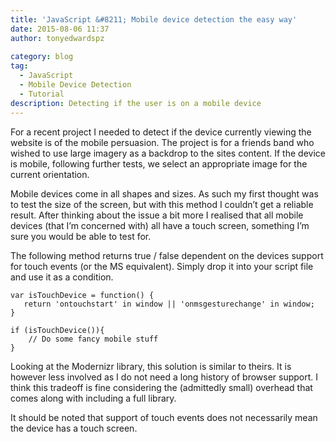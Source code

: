 ```yaml
---
title: 'JavaScript &#8211; Mobile device detection the easy way'
date: 2015-08-06 11:37
author: tonyedwardspz
  
category: blog
tag:
  - JavaScript
  - Mobile Device Detection
  - Tutorial
description: Detecting if the user is on a mobile device
---
```

For a recent project I needed to detect if the device currently viewing the website is of the mobile persuasion. The project is for a friends band who wished to use large imagery as a backdrop to the sites content. If the device is mobile, following further tests, we select an appropriate image for the current orientation.

Mobile devices come in all shapes and sizes. As such my first thought was to test the size of the screen, but with this method I couldn&#8217;t get a reliable result. After thinking about the issue a bit more I realised that all mobile devices (that I&#8217;m concerned with) all have a touch screen, something I&#8217;m sure you would be able to test for.

The following method returns true / false dependent on the devices support for touch events (or the MS equivalent). Simply drop it into your script file and use it as a condition.

<pre data-language="javascript"><code>var isTouchDevice = function() {
   return 'ontouchstart' in window || 'onmsgesturechange' in window;
}

if (isTouchDevice()){
    // Do some fancy mobile stuff
}</code></pre>

Looking at the Modernizr library, this solution is similar to theirs. It is however less involved as I do not need a long history of browser support. I think this tradeoff is fine considering the (admittedly small) overhead that comes along with including a full library.

It should be noted that support of touch events does not necessarily mean the device has a touch screen.
